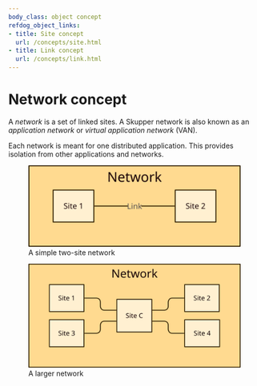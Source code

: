```yaml
---
body_class: object concept
refdog_object_links:
- title: Site concept
  url: /concepts/site.html
- title: Link concept
  url: /concepts/link.html
---
```


# Network concept

<section>

A _network_ is a set of linked sites. A Skupper network is also
known as an _application network_ or _virtual application
network_ (VAN).

Each network is meant for one distributed application.  This
provides isolation from other applications and networks.

<figure>
  <img src="images/network-1.svg"/>
  <figcaption>A simple two-site network</figcaption>
</figure>

<figure>
  <img src="images/network-2.svg"/>
  <figcaption>A larger network</figcaption>
</figure>

</section>
